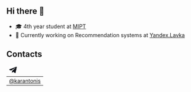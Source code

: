 ## Hi there 👋

<!--
**smirnovlad/smirnovlad** is a ✨ _special_ ✨ repository because its `README.md` (this file) appears on your GitHub profile.

Here are some ideas to get you started:

- 🔭 I’m currently working on ...
- 🌱 I’m currently learning ...
- 👯 I’m looking to collaborate on ...
- 🤔 I’m looking for help with ...
- 💬 Ask me about ...
- 📫 How to reach me: ...
- 😄 Pronouns: ...
- ⚡ Fun fact: ...
-->

- 🎓 4th year student at [MIPT](https://mipt.ru/english)
- 🍋 Currently working on Recommendation systems at [Yandex.Lavka](https://lavka.yandex.ru/)

<!--
## Blog posts

 - 👨‍💻 [My internship experience at Yandex](https://habr.com/ru/articles/854740/)
-->

## Contacts
<table>
    <thead>
      <tr>
<!--       <td><img height="20px" src="https://github.com/AlexRoar/alexroar/raw/main/assets/linkedin.svg"></td>   -->
      <td><img height="20px" src="https://github.com/AlexRoar/alexroar/raw/main/assets/telegram.svg"></td>  
<!--       <td><img height="20px" src="https://github.com/AlexRoar/alexroar/raw/main/assets/gmail.svg"></td>   -->
      </tr>
    </thead>
    <tbody>
      <tr>
<!--       <td><a href="https://www.linkedin.com/in/vlad-smirnov-37299231a/">Vlad Smirnov</a></td>   -->
      <td><a href="https://t.me/karantonis/">@karantonis</a></td>  
<!--       <td><a href="mailto:...">...</a></td> -->
      </tr>
    </tbody>
</table>
